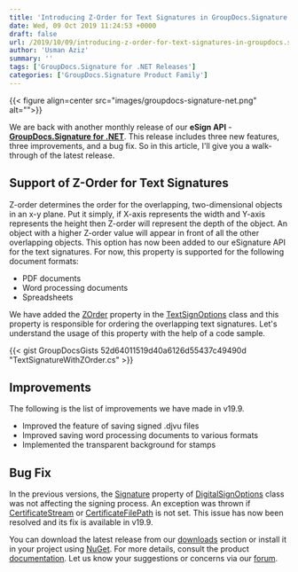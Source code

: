 ```yaml
---
title: 'Introducing Z-Order for Text Signatures in GroupDocs.Signature for .NET 19.9'
date: Wed, 09 Oct 2019 11:24:53 +0000
draft: false
url: /2019/10/09/introducing-z-order-for-text-signatures-in-groupdocs.signature-for-.net-19.9/
author: 'Usman Aziz'
summary: ''
tags: ['GroupDocs.Signature for .NET Releases']
categories: ['GroupDocs.Signature Product Family']
---
```




{{< figure align=center src="images/groupdocs-signature-net.png" alt="">}}


We are back with another monthly release of our **eSign API** - [**GroupDocs.Signature for .NET**](https://products.groupdocs.com/signature/net). This release includes three new features, three improvements, and a bug fix. So in this article, I'll give you a walk-through of the latest release.

## Support of Z-Order for Text Signatures

Z-order determines the order for the overlapping, two-dimensional objects in an x-y plane. Put it simply, if X-axis represents the width and Y-axis represents the height then Z-order will represent the depth of the object. An object with a higher Z-order value will appear in front of all the other overlapping objects. This option has now been added to our eSignature API for the text signatures. For now, this property is supported for the following document formats:

*   PDF documents
*   Word processing documents
*   Spreadsheets

We have added the [ZOrder](https://apireference.groupdocs.com/net/signature/groupdocs.signature.options/textsignoptions/properties/zorder) property in the [TextSignOptions](https://apireference.groupdocs.com/net/signature/groupdocs.signature.options/textsignoptions) class and this property is responsible for ordering the overlapping text signatures. Let's understand the usage of this property with the help of a code sample.

{{< gist GroupDocsGists 52d64011519d40a6126d55437c49490d "TextSignatureWithZOrder.cs" >}}

## Improvements

The following is the list of improvements we have made in v19.9.

*   Improved the feature of saving signed .djvu files
*   Improved saving word processing documents to various formats
*   Implemented the transparent background for stamps

## Bug Fix

In the previous versions, the [Signature](https://apireference.groupdocs.com/net/signature/groupdocs.signature.options/digitalsignoptions/properties/signature) property of [DigitalSignOptions](https://apireference.groupdocs.com/net/signature/groupdocs.signature.options/digitalsignoptions) class was not affecting the signing process. An exception was thrown if [CertificateStream](https://apireference.groupdocs.com/net/signature/groupdocs.signature.options/digitalsignoptions/properties/certificatestream) or [CertificateFilePath](https://apireference.groupdocs.com/net/signature/groupdocs.signature.options/digitalsignoptions/properties/certificatefilepath) is not set. This issue has now been resolved and its fix is available in v19.9.

You can download the latest release from our [downloads](https://downloads.groupdocs.com/signature/net) section or install it in your project using [NuGet](https://www.nuget.org/packages/GroupDocs.Signature). For more details, consult the product [documentation](https://docs.groupdocs.com/display/signaturenet/Introducing+GroupDocs.Signature+for+.NET). Let us know your suggestions or concerns via our [forum](https://forum.groupdocs.com/c/signature).






